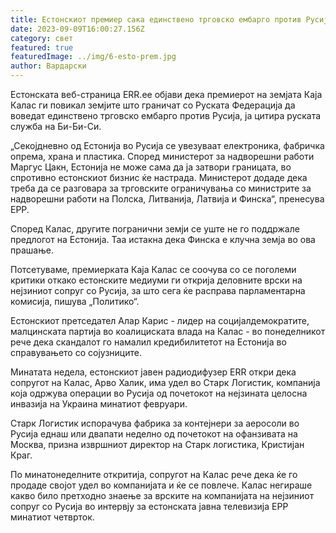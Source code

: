 ```yaml
---
title: Естонскиот премиер сака единствено трговско ембарго против Русија
date: 2023-09-09T16:00:27.156Z
category: свет
featured: true
featuredImage: ../img/6-esto-prem.jpg
author: Вардарски
---
```

Естонската веб-страница ERR.ee објави дека премиерот на земјата Каја Калас ги повикал земјите што граничат со Руската Федерација да воведат единствено трговско ембарго против Русија, ја цитира руската служба на Би-Би-Си.

„Секојдневно од Естонија во Русија се увезуваат електроника, фабричка опрема, храна и пластика. Според министерот за надворешни работи Маргус Цакн, Естонија не може сама да ја затвори границата, во спротивно естонскиот бизнис ќе настрада. Министерот додаде дека треба да се разговара за трговските ограничувања со министрите за надворешни работи на Полска, Литванија, Латвија и Финска“, пренесува ЕРР.

Според Калас, другите погранични земји се уште не го поддржале предлогот на Естонија. Таа истакна дека Финска е клучна земја во ова прашање.

Потсетуваме, премиерката Каја Калас се соочува со се поголеми критики откако естонските медиуми ги открија деловните врски на нејзиниот сопруг со Русија, за што сега ќе расправа парламентарна комисија, пишува „Политико“.

Естонскиот претседател Алар Карис - лидер на социјалдемократите, малцинската партија во коалициската влада на Калас - во понеделникот рече дека скандалот го намалил кредибилитетот на Естонија во справувањето со сојузниците.

Минатата недела, естонскиот јавен радиодифузер ERR откри дека сопругот на Калас, Арво Халик, има удел во Старк Логистик, компанија која одржува операции во Русија од почетокот на нејзината целосна инвазија на Украина минатиот февруари.

Старк Логистик испорачува фабрика за контејнери за аеросоли во Русија еднаш или двапати неделно од почетокот на офанзивата на Москва, призна извршниот директор на Старк логистика, Кристијан Краг.

По минатонеделните откритија, сопругот на Калас рече дека ќе го продаде својот удел во компанијата и ќе се повлече. Калас негираше какво било претходно знаење за врските на компанијата на нејзиниот сопруг со Русија во интервју за естонската јавна телевизија ЕРР минатиот четврток.